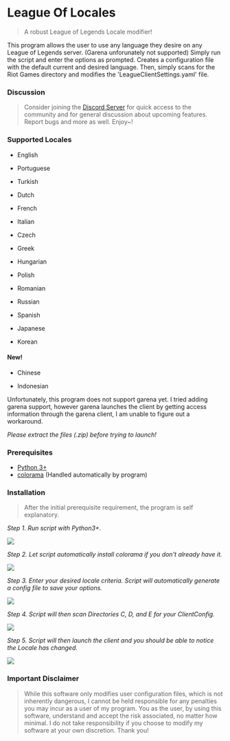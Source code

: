 # League Of Locales
 > A robust League of Legends Locale modifier!


This program allows the user to use any language they desire on any League of Legends server. (Garena unforunately not supported)
Simply run the script and enter the options as prompted. Creates a configuration file with the 
default current and desired language. Then, simply scans for the Riot Games directory and modifies
the 'LeagueClientSettings.yaml' file.

### Discussion
>Consider joining the [Discord Server](https://discord.gg/4hajzDQ) for quick access to the community and for general discussion about 
upcoming features. Report bugs and more as well. Enjoy~!

### Supported Locales

* English

* Portuguese

* Turkish

* Dutch

* French

* Italian

* Czech

* Greek

* Hungarian

* Polish

* Romanian

* Russian

* Spanish

* Japanese

* Korean

#### New!

* Chinese

* Indonesian

Unfortunately, this program does not support garena yet. I tried adding garena support, however garena launches the client by getting access information through the garena client, I am unable to figure out a workaround.

*Please extract the files (.zip) before trying to launch!*

### Prerequisites
* [Python 3+](https://www.python.org/downloads/)
* [colorama](https://pypi.org/project/colorama/) (Handled automatically by program)

### Installation
> After the initial prerequisite requirement, the program is self explanatory.
>

*Step 1. Run script with Python3+.*

![](https://cdn.discordapp.com/attachments/679049093913378822/679188714731208704/69958a0534d53d5e4a62dbf5474226f6.png)

*Step 2. Let script automatically install colorama if you don't already have it.*

![](https://cdn.discordapp.com/attachments/679049093913378822/679189326222852106/559e4d17298f3e4a00ada27a1fc4d71b.png)

*Step 3. Enter your desired locale criteria. Script will automatically generate a config file to save your options.*

![](https://cdn.discordapp.com/attachments/679049093913378820/679187643325480990/96ab1e4a0f827b2a21264675315b6556.png)

*Step 4. Script will then scan Directories C, D, and E for your ClientConfig.*

![](https://cdn.discordapp.com/attachments/679049093913378822/679190267361755136/b352a22ad1584cd22e5e32ec1d7f853f.png)

*Step 5. Script will then launch the client and you should be able to notice the Locale has changed.*

![](https://cdn.discordapp.com/attachments/679049093913378822/679190951176044545/c4629114b6a8bb2b0499bce2017e1bd3.png)

### Important Disclaimer
> While this software only modifies user configuration files, which is not inherently dangerous, I cannot be held 
>responsible for any penalties you may incur as a user of my program. You as the user, by using this software, 
>understand and accept the risk associated, no matter how minimal. I do not take responsibility if you choose to modify 
>my software at your own discretion. Thank you!
